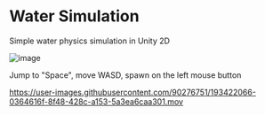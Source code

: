 # Water Simulation
Simple water physics simulation in Unity 2D

![image](https://user-images.githubusercontent.com/90276751/192038827-953f5b98-a436-4faf-8ea5-cd7142642440.png)

Jump to "Space", move WASD, spawn on the left mouse button

https://user-images.githubusercontent.com/90276751/193422066-0364616f-8f48-428c-a153-5a3ea6caa301.mov

